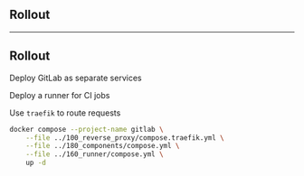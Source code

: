 <!-- .slide: id="gitlab_rollout" class="vertical-center" -->

<i class="fa-duotone fa-rocket-launch fa-8x fa-duotone-colors" style="float: right; color: grey;"></i>

## Rollout

---

## Rollout

Deploy GitLab as separate services

Deploy a runner for CI jobs

Use `traefik` to route requests

```bash
docker compose --project-name gitlab \
    --file ../100_reverse_proxy/compose.traefik.yml \
    --file ../180_components/compose.yml \
    --file ../160_runner/compose.yml \
    up -d
```
